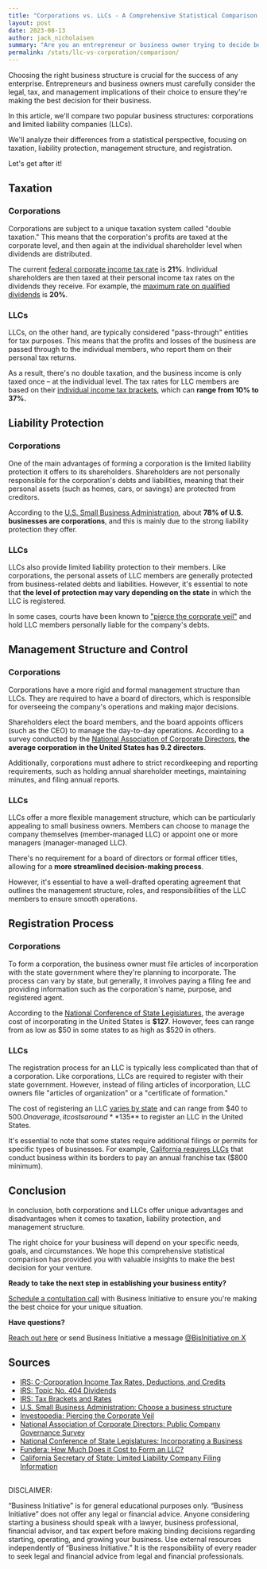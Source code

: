 ```yaml
---
title: "Corporations vs. LLCs - A Comprehensive Statistical Comparison of the Largest Business Entities"
layout: post
date: 2023-08-13
author: jack_nicholaisen
summary: "Are you an entrepreneur or business owner trying to decide between forming a corporation or an LLC? Dive into our comprehensive statistical comparison and explore the pros and cons of each entity to make the best decision for your business. Don't miss out on this valuable information!"
permalink: /stats/llc-vs-corporation/comparison/
---
```


Choosing the right business structure is crucial for the success of any enterprise. Entrepreneurs and business owners must carefully consider the legal, tax, and management implications of their choice to ensure they're making the best decision for their business. 

In this article, we'll compare two popular business structures: corporations and limited liability companies (LLCs).

We'll analyze their differences from a statistical perspective, focusing on taxation, liability protection, management structure, and registration.

Let's get after it!

## Taxation

### Corporations

Corporations are subject to a unique taxation system called "double taxation." This means that the corporation's profits are taxed at the corporate level, and then again at the individual shareholder level when dividends are distributed.

The current [federal corporate income tax rate](https://www.irs.gov/businesses/small-businesses-self-employed/corporation-income-tax-rates-deductions-and-credits) is **21%**. Individual shareholders are then taxed at their personal income tax rates on the dividends they receive. For example, the [maximum rate on qualified dividends](https://www.irs.gov/taxtopics/tc404) is **20%**.

### LLCs

LLCs, on the other hand, are typically considered "pass-through" entities for tax purposes. This means that the profits and losses of the business are passed through to the individual members, who report them on their personal tax returns.

As a result, there's no double taxation, and the business income is only taxed once – at the individual level. The tax rates for LLC members are based on their [individual income tax brackets](https://www.irs.gov/newsroom/tax-brackets-and-rates), which can **range from 10% to 37%.**

## Liability Protection

### Corporations

One of the main advantages of forming a corporation is the limited liability protection it offers to its shareholders. Shareholders are not personally responsible for the corporation's debts and liabilities, meaning that their personal assets (such as homes, cars, or savings) are protected from creditors.

According to the [U.S. Small Business Administration](https://www.sba.gov/business-guide/launch-your-business/choose-business-structure), about **78% of U.S. businesses are corporations**, and this is mainly due to the strong liability protection they offer.

### LLCs

LLCs also provide limited liability protection to their members. Like corporations, the personal assets of LLC members are generally protected from business-related debts and liabilities. However, it's essential to note that **the level of protection may vary depending on the state** in which the LLC is registered. 

In some cases, courts have been known to ["pierce the corporate veil"](https://www.investopedia.com/terms/p/piercingthecorporateveil.asp) and hold LLC members personally liable for the company's debts.

## Management Structure and Control

### Corporations

Corporations have a more rigid and formal management structure than LLCs. They are required to have a board of directors, which is responsible for overseeing the company's operations and making major decisions.

Shareholders elect the board members, and the board appoints officers (such as the CEO) to manage the day-to-day operations. According to a survey conducted by the [National Association of Corporate Directors](https://www.nacdonline.org/insights/publications.cfm?itemnumber=49126), **the average corporation in the United States has 9.2 directors**.

Additionally, corporations must adhere to strict recordkeeping and reporting requirements, such as holding annual shareholder meetings, maintaining minutes, and filing annual reports.

### LLCs

LLCs offer a more flexible management structure, which can be particularly appealing to small business owners. Members can choose to manage the company themselves (member-managed LLC) or appoint one or more managers (manager-managed LLC).

There's no requirement for a board of directors or formal officer titles, allowing for a **more streamlined decision-making process**.

However, it's essential to have a well-drafted operating agreement that outlines the management structure, roles, and responsibilities of the LLC members to ensure smooth operations.

## Registration Process

### Corporations

To form a corporation, the business owner must file articles of incorporation with the state government where they're planning to incorporate. The process can vary by state, but generally, it involves paying a filing fee and providing information such as the corporation's name, purpose, and registered agent.

According to the [National Conference of State Legislatures](https://www.ncsl.org/research/financial-services-and-commerce/incorporating-a-business.aspx), the average cost of incorporating in the United States is **$127**. However, fees can range from as low as $50 in some states to as high as $520 in others.

### LLCs

The registration process for an LLC is typically less complicated than that of a corporation. Like corporations, LLCs are required to register with their state government. However, instead of filing articles of incorporation, LLC owners file "articles of organization" or a "certificate of formation."

The cost of registering an LLC [varies by state](https://www.fundera.com/blog/cost-to-form-an-llc) and can range from $40 to $500. On average, it costs around **$135** to register an LLC in the United States.

It's essential to note that some states require additional filings or permits for specific types of businesses. For example, [California requires LLCs](https://www.sos.ca.gov/business-programs/business-entities/limited-liability-company-filing-information) that conduct business within its borders to pay an annual franchise tax ($800 minimum).

## Conclusion

In conclusion, both corporations and LLCs offer unique advantages and disadvantages when it comes to taxation, liability protection, and management structure. 

The right choice for your business will depend on your specific needs, goals, and circumstances. We hope this comprehensive statistical comparison has provided you with valuable insights to make the best decision for your venture.

**Ready to take the next step in establishing your business entity?**

[Schedule a contultation call](https://calendly.com/businessinitiative/30-minute-consultation-call) with Business Initiative to ensure you're making the best choice for your unique situation.

**Have questions?**

[Reach out here](https://www.businessinitiative.org/contact/) or send Business Initiative a message [@BisInitiative on X](https://twitter.com/BisInitiative)

<script async data-uid="0625212ce2" src="https://adept-hustler-4565.ck.page/0625212ce2/index.js"></script>

## Sources

-   [IRS: C-Corporation Income Tax Rates, Deductions, and Credits](https://www.irs.gov/businesses/small-businesses-self-employed/corporation-income-tax-rates-deductions-and-credits)
-   [IRS: Topic No. 404 Dividends](https://www.irs.gov/taxtopics/tc404)
-   [IRS: Tax Brackets and Rates](https://www.irs.gov/newsroom/tax-brackets-and-rates)
-   [U.S. Small Business Administration: Choose a business structure](https://www.sba.gov/business-guide/launch-your-business/choose-business-structure)
-   [Investopedia: Piercing the Corporate Veil](https://www.investopedia.com/terms/p/piercingthecorporateveil.asp)
-   [National Association of Corporate Directors: Public Company Governance Survey](https://www.nacdonline.org/insights/publications.cfm?itemnumber=49126)
-   [National Conference of State Legislatures: Incorporating a Business](https://www.ncsl.org/research/financial-services-and-commerce/incorporating-a-business.aspx)
-   [Fundera: How Much Does it Cost to Form an LLC?](https://www.fundera.com/blog/cost-to-form-an-llc)
-   [California Secretary of State: Limited Liability Company Filing Information](https://www.sos.ca.gov/business-programs/business-entities/limited-liability-company-filing-information)

<br> DISCLAIMER:

“Business Initiative” is for general educational purposes only. “Business Initiative” does not offer any legal or financial advice. Anyone considering starting a business should speak with a lawyer, business professional, financial advisor, and tax expert before making binding decisions regarding starting, operating, and growing your business. Use external resources independently of “Business Initiative.” It is the responsibility of every reader to seek legal and financial advice from legal and financial professionals.
